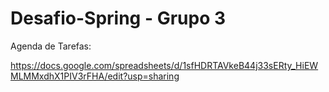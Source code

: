 # Desafio-Spring - Grupo 3 

Agenda de Tarefas:

https://docs.google.com/spreadsheets/d/1sfHDRTAVkeB44j33sERty_HiEWMLMMxdhX1PIV3rFHA/edit?usp=sharing
